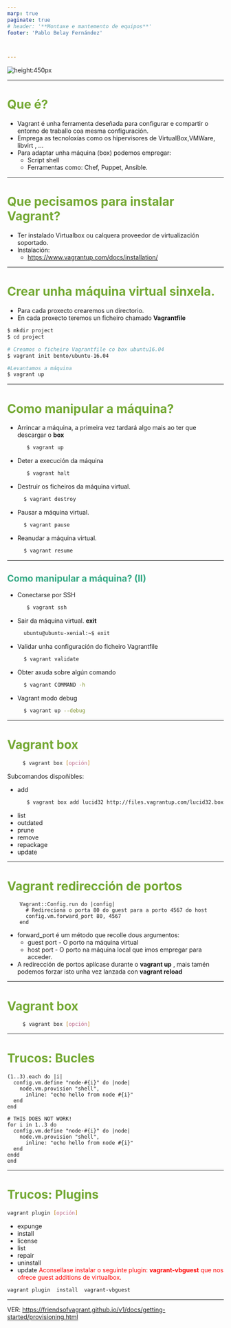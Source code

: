 ```yaml
---
marp: true
paginate: true
# header: '**Montaxe e mantemento de equipos**'
footer: 'Pablo Belay Fernández'



---
```

<!--
Notas para a presentación
-->
 
![height:450px ](https://blog.ichasco.com/wp-content/uploads/2017/03/vagrant-logo.png)
  
<style>
  :root{
     --color-background: #101010;
     --color-foreground: #fff;
  }
  h1{
    color:#73a832;
  }

  h2{
    color:#32a883;
  }

  .anotacion {
  font-size: 10px;
}
</style>

<!-- _colorPreset: dark -->

---
# Que é? 

 * Vagrant é unha ferramenta deseñada para configurar e compartir o entorno de traballo coa mesma configuración. 
 * Emprega as tecnoloxías como os hipervisores de VirtualBox,VMWare, libvirt , ... 
 * Para adaptar unha máquina (box) podemos empregar:
   * Script shell
   * Ferramentas como: Chef, Puppet, Ansible.

---
# Que pecisamos para instalar Vagrant? 

 * Ter instalado Virtualbox ou calquera proveedor de virtualización soportado. 
 * Instalación: 
   * https://www.vagrantup.com/docs/installation/ 
  

---
# Crear unha máquina virtual sinxela. 
* Para cada proxecto crearemos un directorio.
* En cada proxecto teremos un ficheiro chamado **Vagrantfile**
 ```bash 
$ mkdir project
$ cd project

# Creamos o ficheiro Vagrantfile co box ubuntu16.04
$ vagrant init bento/ubuntu-16.04

#Levantamos a máquina
$ vagrant up 
 ```

---
# Como manipular a máquina? 
* Arrincar a máquina, a primeira vez tardará algo mais ao ter que descargar o **box**
  ```bash 
     $ vagrant up
  ```
* Deter a execución da máquina
  ```bash 
     $ vagrant halt
  ```
*  Destruir os ficheiros da máquina virtual.
   ```bash 
     $ vagrant destroy
   ``` 
*  Pausar a máquina virtual.
   ```bash 
     $ vagrant pause
   ``` 
*  Reanudar a máquina virtual.
   ```bash 
     $ vagrant resume
   ``` 
---
##  Como manipular a máquina? (II)

* Conectarse por SSH 
  ```bash 
     $ vagrant ssh
  ```
* Sair da máquina virtual. **exit**
  ```bash 
    ubuntu@ubuntu-xenial:~$ exit
  ```
*  Validar unha configuración do ficheiro Vagrantfile
   ```bash 
     $ vagrant validate
   ``` 
*  Obter axuda sobre algún comando
   ```bash 
     $ vagrant COMMAND -h
   ``` 
*  Vagrant modo debug
   ```bash 
     $ vagrant up --debug
   ``` 


---
# Vagrant box 
```bash 
     $ vagrant box [opción]
   ``` 
Subcomandos dispoñibles: 
* add
  ```bash 
     $ vagrant box add lucid32 http://files.vagrantup.com/lucid32.box
   ``` 
* list
* outdated
* prune
* remove
* repackage
* update
---

# Vagrant redirección de portos 
```vagrant 
    Vagrant::Config.run do |config|
      # Redireciona o porta 80 do guest para a porto 4567 do host
      config.vm.forward_port 80, 4567
    end
   ``` 
* forward_port é um método que recolle dous argumentos:
  * guest port - O porto na máquina virtual
  * host port -  O porto na máquina local  que imos empregar para acceder. 
* A redirección de portos aplícase durante o **vagrant up** , mais tamén podemos forzar isto unha vez lanzada con **vagrant reload**
---
# Vagrant box 
```bash 
     $ vagrant box [opción]
   ``` 
---


# Trucos: Bucles 
```vagrant 
(1..3).each do |i|
  config.vm.define "node-#{i}" do |node|
    node.vm.provision "shell",
      inline: "echo hello from node #{i}"
  end
end
``` 

```vagrant 
# THIS DOES NOT WORK!
for i in 1..3 do
  config.vm.define "node-#{i}" do |node|
    node.vm.provision "shell",
      inline: "echo hello from node #{i}"
  end
endd
end
``` 
---
# Trucos: Plugins 
```bash 
vagrant plugin [opción]
``` 
* expunge
* install
* license
* list
* repair
* uninstall
* update
<span style="color:red;">Aconsellase instalar o seguinte plugin: **vagrant-vbguest** que nos ofrece guest additions de virtualbox. </span>
```bash 
vagrant plugin  install  vagrant-vbguest
``` 
---
VER: https://friendsofvagrant.github.io/v1/docs/getting-started/provisioning.html 
